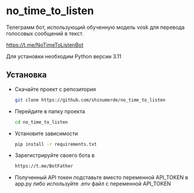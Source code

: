 # no_time_to_listen

Телеграмм бот, использующий обученную модель vosk для перевода голосовых сообщений в текст.

https://t.me/NoTimeToListenBot

Для установки необходим Python версии 3.11

## Установка

- Скачайте проект с репозитория 
  ```sh 
  git clone https://github.com/shinumerde/no_time_to_listen
  ```
- Перейдите в папку проекта
  ```sh
  cd no_time_to_listen
  ```
- Установите зависимости
  ```sh
  pip install -r requirements.txt
  ```
- Зарегистрируйте своего бота в
  ```sh
  https://t.me/BotFather
  ```
- Полученный API токен подставьте вместо переменной API_TOKEN в app.py либо используйте .env файл с переменной API_TOKEN

